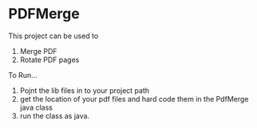 # PDFMerge

This project can be used to 
1. Merge PDF 
2. Rotate PDF pages

To Run...
1. Pojnt the lib files in to your project path
2. get the location of your pdf files and hard code them in the PdfMerge java class
3. run the class as java.

